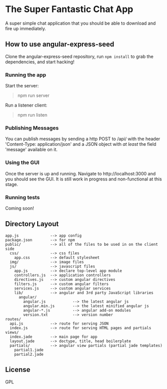 # The Super Fantastic Chat App

A super simple chat application that you should be able to download and fire up immediately.

## How to use angular-express-seed

Clone the angular-express-seed repository, run `npm install` to grab the dependencies, and start hacking!

### Running the app

Start the server:
> npm run server

Run a listener client:
> npm run listen

### Publishing Messages
You can publish messages by sending a http POST to /api/ with the header 'Content-Type: application/json'
and a JSON object with *at least* the field 'message' available on it.

### Using the GUI
Once the server is up and running. Navigate to http://localhost:3000 and you should see the GUI.
It is still work in progress and non-functional at this stage.

### Running tests

Coming soon!

## Directory Layout
    
    app.js              --> app config
    package.json        --> for npm
    public/             --> all of the files to be used in on the client side
      css/              --> css files
        app.css         --> default stylesheet
      img/              --> image files
      js/               --> javascript files
        app.js          --> declare top-level app module
        controllers.js  --> application controllers
        directives.js   --> custom angular directives
        filters.js      --> custom angular filters
        services.js     --> custom angular services
        lib/            --> angular and 3rd party JavaScript libraries
          angular/
            angular.js            --> the latest angular js
            angular.min.js        --> the latest minified angular js
            angular-*.js          --> angular add-on modules
            version.txt           --> version number
    routes/
      api.js            --> route for serving JSON
      index.js          --> route for serving HTML pages and partials
    views/
      index.jade        --> main page for app
      layout.jade       --> doctype, title, head boilerplate
      partials/         --> angular view partials (partial jade templates)
        partial1.jade
        partial2.jade



## License
GPL
